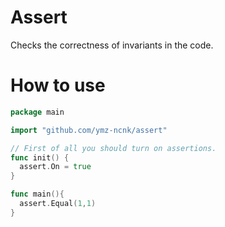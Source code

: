 # Assert
Checks the correctness of invariants in the code.

# How to use
```go
package main

import "github.com/ymz-ncnk/assert"

// First of all you should turn on assertions.
func init() {
  assert.On = true
}

func main(){
  assert.Equal(1,1)
}
```
